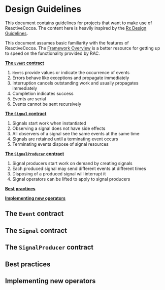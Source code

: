 # Design Guidelines

This document contains guidelines for projects that want to make use of
ReactiveCocoa. The content here is heavily inspired by the [Rx Design
Guidelines](http://blogs.msdn.com/b/rxteam/archive/2010/10/28/rx-design-guidelines.aspx).

This document assumes basic familiarity
with the features of ReactiveCocoa. The [Framework Overview][] is a better
resource for getting up to speed on the functionality provided by RAC.

**[The `Event` contract](#the-event-contract)**

 1. `Next`s provide values or indicate the occurrence of events
 1. Errors behave like exceptions and propagate immediately
 1. Interruption cancels outstanding work and usually propagates immediately
 1. Completion indicates success
 1. Events are serial
 1. Events cannot be sent recursively

**[The `Signal` contract](#the-signal-contract)**

 1. Signals start work when instantiated
 1. Observing a signal does not have side effects
 1. All observers of a signal see the same events at the same time
 1. Signals are retained until a terminating event occurs
 1. Terminating events dispose of signal resources

**[The `SignalProducer` contract](#the-signalproducer-contract)**

 1. Signal producers start work on demand by creating signals
 1. Each produced signal may send different events at different times
 1. Disposing of a produced signal will interrupt it
 1. Signal operators can be lifted to apply to signal producers

**[Best practices](#best-practices)**

**[Implementing new operators](#implementing-new-operators)**

## The `Event` contract


## The `Signal` contract


## The `SignalProducer` contract


## Best practices


## Implementing new operators


[Framework Overview]: FrameworkOverview.md

